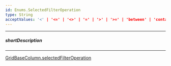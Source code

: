 ```yaml
---
id: Enums.SelectedFilterOperation
type: String
acceptValues: '<' | '<=' | '<>' | '=' | '>' | '>=' | 'between' | 'contains' | 'endswith' | 'notcontains' | 'startswith'
---
```

---
##### shortDescription
<!-- Description goes here -->

---
<!-- Description goes here -->
[GridBaseColumn.selectedFilterOperation](_hidden\GridBaseColumn\selectedFilterOperation.md)
